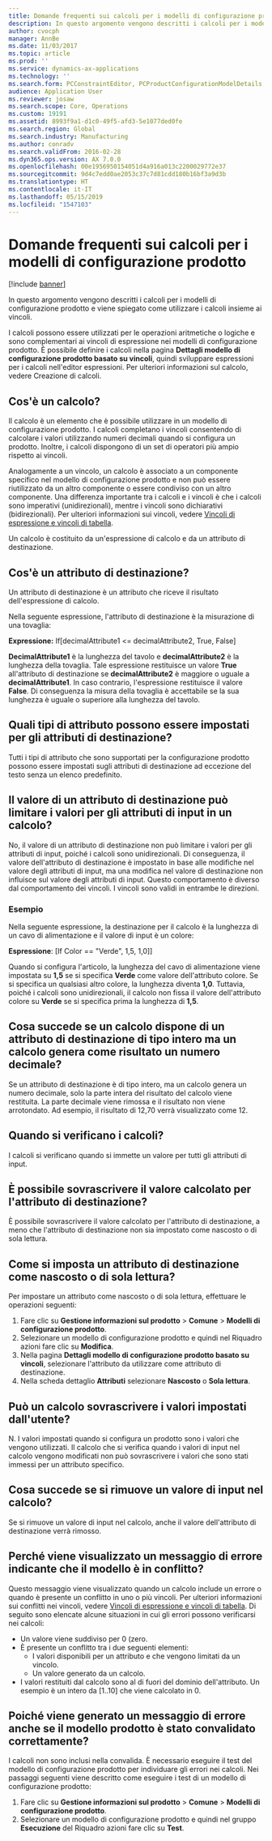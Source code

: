 ```yaml
---
title: Domande frequenti sui calcoli per i modelli di configurazione prodotto
description: In questo argomento vengono descritti i calcoli per i modelli di configurazione prodotto e viene spiegato come utilizzare i calcoli insieme ai vincoli.
author: cvocph
manager: AnnBe
ms.date: 11/03/2017
ms.topic: article
ms.prod: ''
ms.service: dynamics-ax-applications
ms.technology: ''
ms.search.form: PCConstraintEditor, PCProductConfigurationModelDetails, PCRuntimeConfigurator
audience: Application User
ms.reviewer: josaw
ms.search.scope: Core, Operations
ms.custom: 19191
ms.assetid: 8993f9a1-d1c0-49f5-afd3-5e1077ded0fe
ms.search.region: Global
ms.search.industry: Manufacturing
ms.author: conradv
ms.search.validFrom: 2016-02-28
ms.dyn365.ops.version: AX 7.0.0
ms.openlocfilehash: 00e1956950154051d4a916a013c2200029772e37
ms.sourcegitcommit: 9d4c7edd0ae2053c37c7d81cdd180b16bf3a9d3b
ms.translationtype: HT
ms.contentlocale: it-IT
ms.lasthandoff: 05/15/2019
ms.locfileid: "1547103"
---
```

# <a name="calculations-for-product-configuration-models-faq"></a>Domande frequenti sui calcoli per i modelli di configurazione prodotto

[!include [banner](../includes/banner.md)]

In questo argomento vengono descritti i calcoli per i modelli di configurazione prodotto e viene spiegato come utilizzare i calcoli insieme ai vincoli.

I calcoli possono essere utilizzati per le operazioni aritmetiche o logiche e sono complementari ai vincoli di espressione nei modelli di configurazione prodotto. È possibile definire i calcoli nella pagina **Dettagli modello di configurazione prodotto basato su vincoli**, quindi sviluppare espressioni per i calcoli nell'editor espressioni. Per ulteriori informazioni sul calcolo, vedere Creazione di calcoli.

## <a name="what-is-a-calculation"></a>Cos'è un calcolo?
Il calcolo è un elemento che è possibile utilizzare in un modello di configurazione prodotto. I calcoli completano i vincoli consentendo di calcolare i valori utilizzando numeri decimali quando si configura un prodotto. Inoltre, i calcoli dispongono di un set di operatori più ampio rispetto ai vincoli.  

Analogamente a un vincolo, un calcolo è associato a un componente specifico nel modello di configurazione prodotto e non può essere riutilizzato da un altro componente o essere condiviso con un altro componente. Una differenza importante tra i calcoli e i vincoli è che i calcoli sono imperativi (unidirezionali), mentre i vincoli sono dichiarativi (bidirezionali). Per ulteriori informazioni sui vincoli, vedere [Vincoli di espressione e vincoli di tabella](expression-constraints-table-constraints-product-configuration-models.md).  

Un calcolo è costituito da un'espressione di calcolo e da un attributo di destinazione.

## <a name="what-is-a-target-attribute"></a>Cos'è un attributo di destinazione?
Un attributo di destinazione è un attributo che riceve il risultato dell'espressione di calcolo.  

Nella seguente espressione, l'attributo di destinazione è la misurazione di una tovaglia:  

**Expressione:** If\[decimalAttribute1 &lt;= decimalAttribute2, True, False\]  

**DecimalAttribute1** è la lunghezza del tavolo e **decimalAttribute2** è la lunghezza della tovaglia. Tale espressione restituisce un valore **True** all'attributo di destinazione se **decimalAttribute2** è maggiore o uguale a **decimalAttribute1**. In caso contrario, l'espressione restituisce il valore **False**. Di conseguenza la misura della tovaglia è accettabile se la sua lunghezza è uguale o superiore alla lunghezza del tavolo.

## <a name="what-attribute-types-can-be-set-to-target-attributes"></a>Quali tipi di attributo possono essere impostati per gli attributi di destinazione?
Tutti i tipi di attributo che sono supportati per la configurazione prodotto possono essere impostati sugli attributi di destinazione ad eccezione del testo senza un elenco predefinito.

## <a name="can-the-value-of-a-target-attribute-restrict-the-values-of-the-input-attributes-in-a-calculation"></a>Il valore di un attributo di destinazione può limitare i valori per gli attributi di input in un calcolo?
No, il valore di un attributo di destinazione non può limitare i valori per gli attributi di input, poiché i calcoli sono unidirezionali. Di conseguenza, il valore dell'attributo di destinazione è impostato in base alle modifiche nel valore degli attributi di input, ma una modifica nel valore di destinazione non influisce sul valore degli attributi di input. Questo comportamento è diverso dal comportamento dei vincoli. I vincoli sono validi in entrambe le direzioni.

### <a name="example"></a>Esempio

Nella seguente espressione, la destinazione per il calcolo è la lunghezza di un cavo di alimentazione e il valore di input è un colore:  

**Espressione**: \[If Color == "Verde", 1,5, 1,0]\]  

Quando si configura l'articolo, la lunghezza del cavo di alimentazione viene impostata su **1,5** se si specifica **Verde** come valore dell'attributo colore. Se si specifica un qualsiasi altro colore, la lunghezza diventa **1,0**. Tuttavia, poiché i calcoli sono unidirezionali, il calcolo non fissa il valore dell'attributo colore su **Verde** se si specifica prima la lunghezza di **1,5**.

## <a name="what-happens-if-a-calculation-has-a-target-attribute-of-the-integer-type-but-a-calculation-generates-a-decimal-number"></a>Cosa succede se un calcolo dispone di un attributo di destinazione di tipo intero ma un calcolo genera come risultato un numero decimale?
Se un attributo di destinazione è di tipo intero, ma un calcolo genera un numero decimale, solo la parte intera del risultato del calcolo viene restituita. La parte decimale viene rimossa e il risultato non viene arrotondato. Ad esempio, il risultato di 12,70 verrà visualizzato come 12.

## <a name="when-do-calculations-occur"></a>Quando si verificano i calcoli?
I calcoli si verificano quando si immette un valore per tutti gli attributi di input.

## <a name="can-i-overwrite-the-value-that-is-calculated-for-the-target-attribute"></a>È possibile sovrascrivere il valore calcolato per l'attributo di destinazione?
È possibile sovrascrivere il valore calcolato per l'attributo di destinazione, a meno che l'attributo di destinazione non sia impostato come nascosto o di sola lettura.

## <a name="how-do-i-set-a-target-attribute-as-hidden-or-read-only"></a>Come si imposta un attributo di destinazione come nascosto o di sola lettura?
Per impostare un attributo come nascosto o di sola lettura, effettuare le operazioni seguenti:

1.  Fare clic su **Gestione informazioni sul prodotto** &gt; **Comune** &gt; **Modelli di configurazione prodotto**.
2.  Selezionare un modello di configurazione prodotto e quindi nel Riquadro azioni fare clic su **Modifica**.
3.  Nella pagina **Dettagli modello di configurazione prodotto basato su vincoli**, selezionare l'attributo da utilizzare come attributo di destinazione.
4.  Nella scheda dettaglio **Attributi** selezionare **Nascosto** o **Sola lettura**.

## <a name="can-a-calculation-overwrite-the-values-that-i-set"></a>Può un calcolo sovrascrivere i valori impostati dall'utente?
N. I valori impostati quando si configura un prodotto sono i valori che vengono utilizzati. Il calcolo che si verifica quando i valori di input nel calcolo vengono modificati non può sovrascrivere i valori che sono stati immessi per un attributo specifico.

## <a name="what-happens-if-i-remove-an-input-value-in-a-calculation"></a>Cosa succede se si rimuove un valore di input nel calcolo?
Se si rimuove un valore di input nel calcolo, anche il valore dell'attributo di destinazione verrà rimosso.

## <a name="why-do-i-receive-an-error-message-that-says-that-my-model-is-in-contradiction"></a>Perché viene visualizzato un messaggio di errore indicante che il modello è in conflitto?
Questo messaggio viene visualizzato quando un calcolo include un errore o quando è presente un conflitto in uno o più vincoli. Per ulteriori informazioni sui conflitti nei vincoli, vedere [Vincoli di espressione e vincoli di tabella](expression-constraints-table-constraints-product-configuration-models.md). Di seguito sono elencate alcune situazioni in cui gli errori possono verificarsi nei calcoli:

-   Un valore viene suddiviso per 0 (zero.
-   È presente un conflitto tra i due seguenti elementi:
    -   I valori disponibili per un attributo e che vengono limitati da un vincolo.
    -   Un valore generato da un calcolo.
-   I valori restituiti dal calcolo sono al di fuori del dominio dell'attributo. Un esempio è un intero da \[1..10\] che viene calcolato in 0.

## <a name="why-do-i-receive-an-error-message-even-though-i-successfully-validated-my-product-model"></a>Poiché viene generato un messaggio di errore anche se il modello prodotto è stato convalidato correttamente?
I calcoli non sono inclusi nella convalida. È necessario eseguire il test del modello di configurazione prodotto per individuare gli errori nei calcoli. Nei passaggi seguenti viene descritto come eseguire i test di un modello di configurazione prodotto:

1.  Fare clic su **Gestione informazioni sul prodotto** &gt; **Comune** &gt; **Modelli di configurazione prodotto**.
2.  Selezionare un modello di configurazione prodotto e quindi nel gruppo **Esecuzione** del Riquadro azioni fare clic su **Test**.




